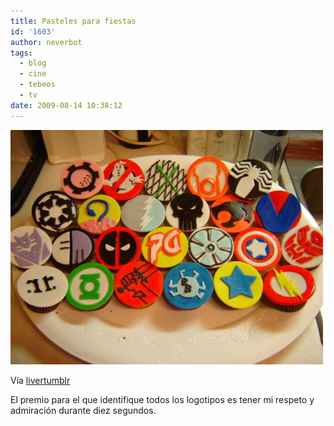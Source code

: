 ```yaml
---
title: Pasteles para fiestas
id: '1603'
author: neverbot
tags:
  - blog
  - cine
  - tebeos
  - tv
date: 2009-08-14 10:38:12
---
```


![](./pasteles-para-fiestas/b9vfl4b63qql1l9ysLERhNOOo1_500.jpg)

Vía [livertumblr](http://livercake.tumblr.com/post/155846498/cupcake-porn-thedailywhat-nerdgasm-of-the)

El premio para el que identifique todos los logotipos es tener mi respeto y admiración durante diez segundos.